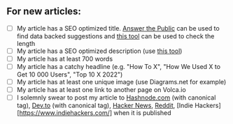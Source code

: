 ## For new articles:

- [ ] My article has a SEO optimized title. [Answer the Public](https://answerthepublic.com/) can be used to find data backed suggestions and [this tool](https://totheweb.com/learning_center/tool-test-google-title-meta-description-lengths/) can be used to check the length
- [ ] My article has a SEO optimized description (use [this tool](https://totheweb.com/learning_center/tool-test-google-title-meta-description-lengths/))
- [ ] My article has at least 700 words
- [ ] My article has a catchy headline (e.g. "How To X", "How We Used X to Get 10 000 Users", "Top 10 X 2022")
- [ ] My article has at least one unique image (use Diagrams.net for example)
- [ ] My article has at least one link to another page on Volca.io
- [ ] I solemnly swear to post my article to [Hashnode.com](https://hashnode.com/) (with canonical tag), [Dev.to](https://dev.to/) (with canonical tag), [Hacker News](https://news.ycombinator.com/), [Reddit](https://www.reddit.com/), [Indie Hackers][https://www.indiehackers.com/] when it is published
